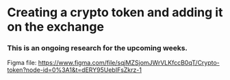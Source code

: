 # Creating a crypto token and adding it on the exchange

### This is an ongoing research for the upcoming weeks.

Figma file:
https://www.figma.com/file/sqjMZSjomJWrVLKfccB0qT/Crypto-token?node-id=0%3A1&t=dERY95UebIFsZkrz-1
